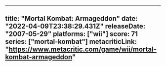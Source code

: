 
---
title: "Mortal Kombat: Armageddon"
date: "2022-04-09T23:38:29.431Z"
releaseDate: "2007-05-29"
platforms: ["wii"]
score: 71
series: ["mortal-kombat"]
metacriticLink: "https://www.metacritic.com/game/wii/mortal-kombat-armageddon"
---
